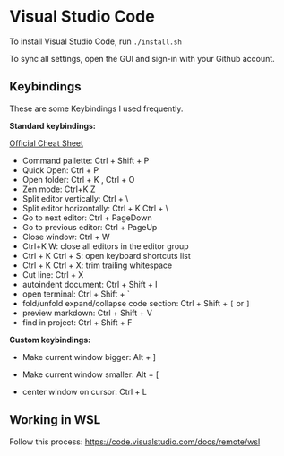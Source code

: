 # Visual Studio Code

To install Visual Studio Code, run `./install.sh`

To sync all settings, open the GUI and sign-in with your Github account.



## Keybindings

These are some Keybindings I used frequently.

**Standard keybindings:**

[Official Cheat Sheet](https://code.visualstudio.com/shortcuts/keyboard-shortcuts-windows.pdf)

- Command pallette: Ctrl + Shift + P
- Quick Open: Ctrl + P
- Open folder: Ctrl + K , Ctrl + O
- Zen mode: Ctrl+K Z
- Split editor vertically: Ctrl + \
- Split editor horizontally: Ctrl + K  Ctrl + \
- Go to next editor: Ctrl + PageDown
- Go to previous editor: Ctrl + PageUp
- Close window: Ctrl + W
- Ctrl+K W: close all editors in the editor group
- Ctrl + K Ctrl + S: open keyboard shortcuts list
- Ctrl + K Ctrl + X: trim trailing whitespace
- Cut line: Ctrl + X
- autoindent document: Ctrl + Shift + I
- open terminal: Ctrl + Shift + `
- fold/unfold expand/collapse code section: Ctrl + Shift + `[` or `]`
- preview markdown: Ctrl + Shift + V
- find in project: Ctrl + Shift + F


**Custom keybindings:**

- Make current window bigger: Alt + ]
- Make current window smaller: Alt + [

- center window on cursor: Ctrl + L


## Working in WSL

Follow this process: https://code.visualstudio.com/docs/remote/wsl
